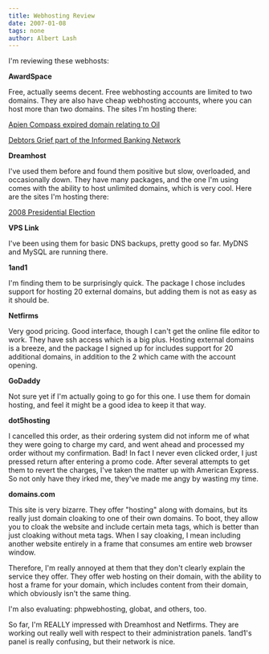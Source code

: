 ```yaml
---
title: Webhosting Review
date: 2007-01-08
tags: none
author: Albert Lash
---
```

I'm reviewing these webhosts:

<strong>AwardSpace</strong>

Free, actually seems decent. Free webhosting accounts are limited to two domains. They are also have cheap webhosting accounts, where you can host more than two domains. The sites I'm hosting there:

<a href="http://www.apiencompass.org">Apien Compass expired domain relating to Oil</a>

<a href="http://www.debtorsgrief.org">Debtors Grief part of the Informed Banking Network</a>

<strong>Dreamhost</strong>

I've used them before and found them positive but slow, overloaded, and occasionally down. They have many packages, and the one I'm using comes with the ability to host unlimited domains, which is very cool. Here are the sites I'm hosting there:

<a href="http://www.2008-presidential-election.info">2008 Presidential Election</a>

<strong>VPS Link</strong>

I've been using them for basic DNS backups, pretty good so far. MyDNS and MySQL are running there.

<strong>1and1</strong>

I'm finding them to be surprisingly quick. The package I chose includes support for hosting 20 external domains, but adding them is not as easy as it should be.

<strong>Netfirms</strong>

Very good pricing. Good interface, though I can't get the online file editor to work. They have ssh access which is a big plus. Hosting external domains is a breeze, and the package I signed up for includes support for 20 additional domains, in addition to the 2 which came with the account opening.

<strong>GoDaddy</strong>

Not sure yet if I'm actually going to go for this one. I use them for domain hosting, and feel it might be a good idea to keep it that way.

<strong>dot5hosting</strong>

I cancelled this order, as their ordering system did not inform me of what they were going to charge my card, and went ahead and processed my order without my confirmation. Bad! In fact I never even clicked order, I just pressed return after entering a promo code. After several attempts to get them to revert the charges, I've taken the matter up with American Express. So not only have they irked me, they've made me angy by wasting my time.

<strong>domains.com</strong>

This site is very bizarre. They offer "hosting" along with domains, but its really just domain cloaking to one of their own domains. To boot, they allow you to cloak the website and include certain meta tags, which is better than just cloaking without meta tags. When I say cloaking, I mean including another website entirely in a frame that consumes am entire web browser window.

Therefore, I'm really annoyed at them that they don't clearly explain the service they offer. They offer web hosting on their domain, with the ability to host a frame for your domain, which includes content from their domain, which obviously isn't the same thing.

I'm also evaluating: phpwebhosting, globat, and others, too.

So far, I'm REALLY impressed with Dreamhost and Netfirms. They are working out really well with respect to their administration panels. 1and1's panel is really confusing, but their network is nice.


